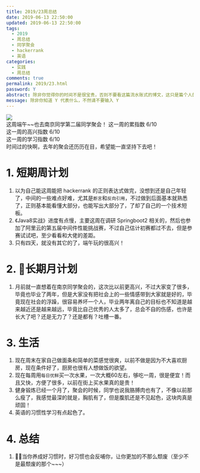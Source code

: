 ```yaml
---
title: 2019/23周总结
date: 2019-06-13 22:50:00
updated: 2019-06-13 22:50:00
tags:
  - 2019
  - 周总结
  - 同学聚会
  - hackerrank
  - 英语
categories: 
  - 实践
  - 周总结
comments: true
permalink: 2019/23.html  
password: Y
abstract: 除非你觉得你的时间不是很宝贵，否则不要看这篇流水账式的博文，这只是篇个人的工作的学习一个总计而已，没有包含任何的技术细节
message: 除非你知道 Y 代表什么，不然请不要输入 Y
---
```


![][0]  
这周端午~~也去南京同学第二届同学聚会！
这一周的累指数 6/10  
这一周的高兴指数 6/10   
这一周的学习指数 6/10  
时间过的快啊，去年的聚会还历历在目，希望能一直坚持下去吧！

<!--more-->

# 1. 短期周计划

1. 以为自己能这周能把 hackerrank 的正则表达式做完，没想到还是自己年轻了，中间的一些难点好难，尤其是`断言`和`反向引用`，不过做到后面基本就熟悉了，正则基本能看懂大部分，也能写出大部分了，了却了自己的一个技术短板。
2. 《Java8实战》进度有点慢，主要这周在调研 Springboot2 相关的，然后也参加了阿里云的第五届中间件性能挑战赛，不过自己估计初赛都过不去，但是参赛试试吧，至少看看和大佬的差距。
3. 只有四天，就没有其它的了，端午玩的很高兴！

# 2. 长期月计划

1. 月前就一直想着在南京同学聚会的，这次比以前更高兴，不过大家变了很多，毕竟也毕业了两年，但是大家没有把社会上的一些情感带到大家就是好的，毕竟现在社会的浮躁，很容易养坏一个人，毕业两年离自己的目标也不知道是越来越近还是越来越远，毕竟比自己优秀的人太多了，总会不自的伤感，也许是长大了吧？还是无力了？还是都有？吐槽一番。

# 3. 生活

1. 现在周末在家自己做面条和简单的菜感觉很爽，以前不做是因为不大喜欢厨房，现在条件好了，厨房也很有人想做饭的欲望。
2. 现在每周用`每日优鲜`买一次水果，一次大概60左右，够吃一周，很是便宜！而且又快，方便了很多，以前在街上买水果真的是贵！
3. 健身锻炼已经一个月了，聚会的时候，同学也说我胳膊肉也有了，不像以前那么瘦了，我感觉最深的就是，胸肌有了，但是腹肌还是不见起色，这块肉真是顽固！
4. 英语的习惯性学习有点起色了。

# 4. 总结

1. 当你养成好习惯时，好习惯也会反哺你，让你更加的不那么颓废（至少不是最颓废的那个~~~）

[0]: https://leran2deeplearnjavawebtech.oss-cn-beijing.aliyuncs.com/background/2019-06-08%E5%90%88%E7%85%A7.jpg